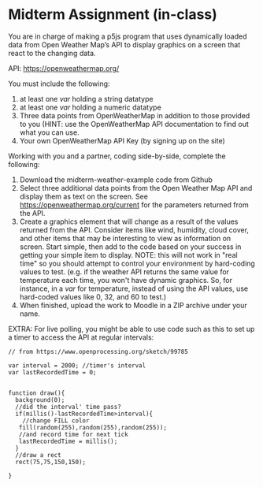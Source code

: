 # Midterm Assignment (in-class)
You are in charge of making a p5js program that uses dynamically loaded data from Open Weather Map’s API to display graphics on a screen that react to the changing data. 

API: https://openweathermap.org/

You must include the following:
1. at least one *var* holding a string datatype
2. at least one *var* holding a numeric datatype
3. Three data points from OpenWeatherMap in addition to those provided to you (HINT: use the OpenWeatherMap API documentation to find out what you can use.
4. Your own OpenWeatherMap API Key (by signing up on the site)

Working with you and a partner, coding side-by-side, complete the following:
1. Download the midterm-weather-example code from Github
2. Select three additional data points from the Open Weather Map API and display them as text on the screen. See https://openweathermap.org/current for the parameters returned from the API. 
3. Create a graphics element that will change as a result of the values returned from the API. Consider items like wind, humidity, cloud cover, and other items that may be interesting to view as information on screen. Start simple, then add to the code based on your success in getting your simple item to display. NOTE: this will not work in "real time" so you should attempt to control your environment by hard-coding values to test. (e.g. if the weather API returns the same value for temperature each time, you won't have dynamic graphics. So, for instance, in a *var* for temperature, instead of using the API values, use hard-coded values like 0, 32, and 60 to test.)
4. When finished, upload the work to Moodle in a ZIP archive under your name.

EXTRA: For live polling, you might be able to use code such as this to set up a timer to access the API at regular intervals:

```
// from https://www.openprocessing.org/sketch/99785

var interval = 2000; //timer's interval
var lastRecordedTime = 0;


function draw(){
  background(0);
  //did the interval' time pass?
  if(millis()-lastRecordedTime>interval){
    //change FILL color
   fill(random(255),random(255),random(255));
   //and record time for next tick
   lastRecordedTime = millis(); 
  }
  //draw a rect
  rect(75,75,150,150);
   
}
```



